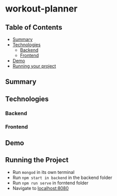 # workout-planner

## Table of Contents

* [Summary](#summary)
* [Technologies](#technologies)                                                                  
	* [Backend](#backend)                                                                        
	* [Frontend](#frontend)                                                                      
* [Demo](#demo)                                                                                  
* [Running your project](#running-the-project)

## Summary

## Technologies

### Backend

### Frontend

## Demo

## Running the Project

* Run `mongod` in its own terminal
* Run `npm start in backend` in the backend folder
* Run `npm run serve` in forntend folder
* Navigate to [localhost:8080](http://localhost:8080)
